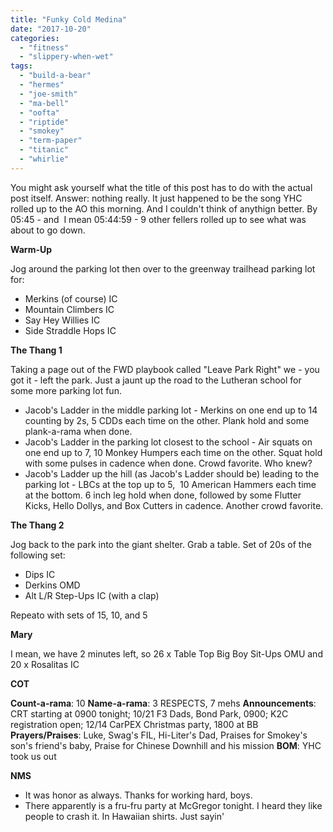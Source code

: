 ```yaml
---
title: "Funky Cold Medina"
date: "2017-10-20"
categories: 
  - "fitness"
  - "slippery-when-wet"
tags: 
  - "build-a-bear"
  - "hermes"
  - "joe-smith"
  - "ma-bell"
  - "oofta"
  - "riptide"
  - "smokey"
  - "term-paper"
  - "titanic"
  - "whirlie"
---
```


You might ask yourself what the title of this post has to do with the actual post itself. Answer: nothing really. It just happened to be the song YHC rolled up to the AO this morning. And I couldn't think of anythign better. By 05:45 - and  I mean 05:44:59 - 9 other fellers rolled up to see what was about to go down.

**Warm-Up**

Jog around the parking lot then over to the greenway trailhead parking lot for:

- Merkins (of course) IC
- Mountain Climbers IC
- Say Hey Willies IC
- Side Straddle Hops IC

**The Thang 1**

Taking a page out of the FWD playbook called "Leave Park Right" we - you got it - left the park. Just a jaunt up the road to the Lutheran school for some more parking lot fun.

- Jacob's Ladder in the middle parking lot - Merkins on one end up to 14 counting by 2s, 5 CDDs each time on the other. Plank hold and some plank-a-rama when done.
- Jacob's Ladder in the parking lot closest to the school - Air squats on one end up to 7, 10 Monkey Humpers each time on the other. Squat hold with some pulses in cadence when done. Crowd favorite. Who knew?
- Jacob's Ladder up the hill (as Jacob's Ladder should be) leading to the parking lot - LBCs at the top up to 5,  10 American Hammers each time at the bottom. 6 inch leg hold when done, followed by some Flutter Kicks, Hello Dollys, and Box Cutters in cadence. Another crowd favorite.

**The Thang 2**

Jog back to the park into the giant shelter. Grab a table. Set of 20s of the following set:

- Dips IC
- Derkins OMD
- Alt L/R Step-Ups IC (with a clap)

Repeato with sets of 15, 10, and 5

**Mary**

I mean, we have 2 minutes left, so 26 x Table Top Big Boy Sit-Ups OMU and 20 x Rosalitas IC

**COT**

**Count-a-rama**: 10 **Name-a-rama**: 3 RESPECTS, 7 mehs **Announcements**: CRT starting at 0900 tonight; 10/21 F3 Dads, Bond Park, 0900; K2C registration open; 12/14 CarPEX Christmas party, 1800 at BB **Prayers/Praises**: Luke, Swag's FIL, Hi-Liter's Dad, Praises for Smokey's son's friend's baby, Praise for Chinese Downhill and his mission **BOM**: YHC took us out

**NMS**

- It was honor as always. Thanks for working hard, boys.
- There apparently is a fru-fru party at McGregor tonight. I heard they like people to crash it. In Hawaiian shirts. Just sayin'
